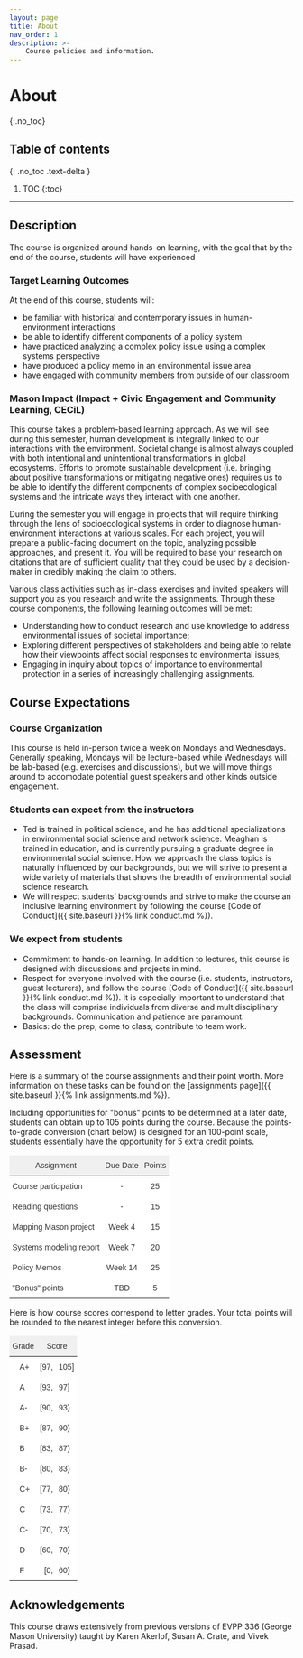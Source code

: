 ```yaml
---
layout: page
title: About
nav_order: 1
description: >-
    Course policies and information.
---
```


# About
{:.no_toc}

## Table of contents
{: .no_toc .text-delta }

1. TOC
{:toc}

---

## Description


The course is organized around hands-on learning, with the goal that by the end of the course, students will have experienced 

### Target Learning Outcomes
At the end of this course, students will:
- be familiar with historical and contemporary issues in human-environment interactions
- be able to identify different components of a policy system
- have practiced analyzing a complex policy issue using a complex systems perspective
- have produced a policy memo in an environmental issue area
- have engaged with community members from outside of our classroom

### Mason Impact (Impact + Civic Engagement and Community Learning, CECiL)
This course takes a problem-based learning approach. As we will see during this semester, human development is integrally linked to our interactions with the environment. Societal change is almost always coupled with both intentional and unintentional transformations in global ecosystems. Efforts to promote sustainable development (i.e. bringing about positive transformations or mitigating negative ones) requires us to be able to identify the different components of complex socioecological systems and the intricate ways they interact with one another. 

During the semester you will engage in projects that will require thinking through the lens of socioecological systems in order to diagnose human-environment interactions at various scales. For each project, you will prepare a public-facing document on the topic, analyzing possible approaches, and present it. You will be required to base your research on citations that are of sufficient quality that they could be used by a decision-maker in credibly making the claim to others. 

Various class activities such as in-class exercises and invited speakers will support you as you research and write the assignments. Through these course components, the following learning outcomes will be met:
-  Understanding how to conduct research and use knowledge to address environmental issues of societal importance;
-  Exploring different perspectives of stakeholders and being able to relate how their viewpoints affect social responses to environmental issues;
-  Engaging in inquiry about topics of importance to environmental protection in a series of increasingly challenging assignments.

## Course Expectations

### Course Organization
This course is held in-person twice a week on Mondays and Wednesdays. Generally speaking, Mondays will be lecture-based while Wednesdays will be lab-based (e.g. exercises and discussions), but we will move things around to accomodate potential guest speakers and other kinds outside engagement. 

### Students can expect from the instructors
-  Ted is trained in political science, and he has additional specializations in environmental social science and network science. Meaghan is trained in education, and is currently pursuing a graduate degree in environmental social science. How we approach the class topics is naturally influenced by our backgrounds, but we will strive to present a wide variety of materials that shows the breadth of environmental social science research.
- We will respect students’ backgrounds and strive to make the course an inclusive learning environment by following the course [Code of Conduct]({{ site.baseurl }}{% link conduct.md %}).

### We expect from students
- Commitment to hands-on learning. In addition to lectures, this course is designed with discussions and projects in mind.
- Respect for everyone involved with the course (i.e. students, instructors, guest lecturers), and follow the course [Code of Conduct]({{ site.baseurl }}{% link conduct.md %}). It is especially important to understand that the class will comprise individuals from diverse and multidisciplinary backgrounds. Communication and patience are paramount.
- Basics: do the prep; come to class; contribute to team work.

## Assessment
Here is a summary of the course assignments and their point worth. More information on these tasks can be found on the [assignments page]({{ site.baseurl }}{% link assignments.md %}). 

Including opportunities for "bonus" points to be determined at a later date, students can obtain up to 105 points during the course. Because the points-to-grade conversion (chart below) is designed for an 100-point scale, students essentially have the opportunity for 5 extra credit points.

<style type="text/css">
.tg  {border:none;border-collapse:collapse;border-color:#ccc;border-spacing:0;}
.tg td{background-color:#fff;border-color:#ccc;border-style:solid;border-width:0px;color:#333;
  font-family:Arial, sans-serif;font-size:14px;overflow:hidden;padding:10px 5px;word-break:normal;}
.tg th{background-color:#f0f0f0;border-color:#ccc;border-style:solid;border-width:0px;color:#333;
  font-family:Arial, sans-serif;font-size:14px;font-weight:normal;overflow:hidden;padding:10px 5px;word-break:normal;}
.tg .tg-c3ow{border-color:inherit;text-align:center;vertical-align:top}
.tg .tg-0pky{border-color:inherit;text-align:left;vertical-align:top}
.tg .tg-dvpl{border-color:inherit;text-align:right;vertical-align:top}
</style>
<table class="tg">
<thead>
  <tr>
    <th class="tg-c3ow">Assignment</th>
    <th class="tg-c3ow">Due Date</th>
    <th class="tg-c3ow">Points</th>
  </tr>
</thead>
<tbody>
  <tr>
    <td class="tg-0pky">Course participation</td>
    <td class="tg-c3ow">-</td>
    <td class="tg-c3ow">25</td>
  </tr>
  <tr>
    <td class="tg-0pky">Reading questions</td>
    <td class="tg-c3ow">-</td>
    <td class="tg-c3ow">15</td>
  </tr>
  <tr>
    <td class="tg-0pky">Mapping Mason project</td>
    <td class="tg-c3ow">Week 4</td>
    <td class="tg-c3ow">15</td>
  </tr>
  <tr>
    <td class="tg-0pky">Systems modeling report</td>
    <td class="tg-c3ow">Week 7</td>
    <td class="tg-c3ow">20</td>
  </tr>
  <tr>
    <td class="tg-0pky">Policy Memos</td>
    <td class="tg-c3ow">Week 14</td>
    <td class="tg-c3ow">25</td>
  </tr>
  <tr>
    <td class="tg-0pky">"Bonus" points</td>
    <td class="tg-c3ow">TBD</td>
    <td class="tg-c3ow">5</td>
  </tr>
</tbody>
</table>

Here is how course scores correspond to letter grades. Your total points will be rounded to the nearest integer before this conversion.
<style type="text/css">
.tg  {border:none;border-collapse:collapse;border-color:#ccc;border-spacing:0;}
.tg td{background-color:#fff;border-color:#ccc;border-style:solid;border-width:0px;color:#333;
  font-family:Arial, sans-serif;font-size:14px;overflow:hidden;padding:10px 5px;word-break:normal;}
.tg th{background-color:#f0f0f0;border-color:#ccc;border-style:solid;border-width:0px;color:#333;
  font-family:Arial, sans-serif;font-size:14px;font-weight:normal;overflow:hidden;padding:10px 5px;word-break:normal;}
.tg .tg-3z1b{border-color:#000000;text-align:right;vertical-align:top}
.tg .tg-wp8o{border-color:#000000;text-align:center;vertical-align:top}
.tg .tg-73oq{border-color:#000000;text-align:left;vertical-align:top}
.tg .tg-0lax{text-align:left;vertical-align:top}
</style>
<table class="tg">
<thead>
  <tr>
    <th class="tg-wp8o" colspan="2">Grade</th>
    <th class="tg-wp8o" colspan="2">Score</th>
  </tr>
</thead>
<tbody>
  <tr>
    <td class="tg-73oq"></td>
    <td class="tg-73oq">A+</td>
    <td class="tg-3z1b">[97,</td>
    <td class="tg-0lax">105]</td>
  </tr>
  <tr>
    <td class="tg-73oq"></td>
    <td class="tg-73oq">A</td>
    <td class="tg-3z1b">[93,</td>
    <td class="tg-0lax">97]</td>
  </tr>
  <tr>
    <td class="tg-73oq"></td>
    <td class="tg-73oq">A-</td>
    <td class="tg-3z1b">[90,</td>
    <td class="tg-0lax">93)</td>
  </tr>
  <tr>
    <td class="tg-73oq"></td>
    <td class="tg-73oq">B+</td>
    <td class="tg-3z1b">[87,</td>
    <td class="tg-0lax">90)</td>
  </tr>
  <tr>
    <td class="tg-73oq"></td>
    <td class="tg-73oq">B</td>
    <td class="tg-3z1b">[83,</td>
    <td class="tg-0lax">87)</td>
  </tr>
  <tr>
    <td class="tg-73oq"></td>
    <td class="tg-73oq">B-</td>
    <td class="tg-3z1b">[80,</td>
    <td class="tg-0lax">83)</td>
  </tr>
  <tr>
    <td class="tg-73oq"></td>
    <td class="tg-73oq">C+</td>
    <td class="tg-3z1b">[77,</td>
    <td class="tg-0lax">80)</td>
  </tr>
  <tr>
    <td class="tg-73oq"></td>
    <td class="tg-73oq">C</td>
    <td class="tg-3z1b">[73,</td>
    <td class="tg-0lax">77)</td>
  </tr>
  <tr>
    <td class="tg-73oq"></td>
    <td class="tg-73oq">C-</td>
    <td class="tg-3z1b">[70,</td>
    <td class="tg-0lax">73)</td>
  </tr>
  <tr>
    <td class="tg-73oq"></td>
    <td class="tg-73oq">D</td>
    <td class="tg-3z1b">[60,</td>
    <td class="tg-0lax">70)</td>
  </tr>
  <tr>
    <td class="tg-73oq"></td>
    <td class="tg-73oq">F</td>
    <td class="tg-3z1b">[0,</td>
    <td class="tg-0lax">60)</td>
  </tr>
</tbody>
</table>

## Acknowledgements
This course draws extensively from previous versions of EVPP 336 (George Mason University) taught by Karen Akerlof, Susan A. Crate, and Vivek Prasad.

